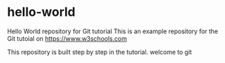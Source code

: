 # hello-world
Hello World repository for Git tutorial
This is an example repository for the Git tutoial on https://www.w3schools.com

This repository is built step by step in the tutorial.
welcome to git
